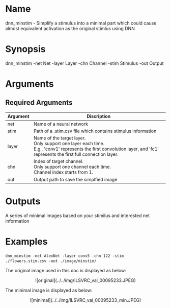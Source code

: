 # Name
dnn_minstim - Simplify a stimulus into a minimal part which could cause almost equivalent activation as the original stimlus using DNN

# Synopsis
dnn_minstim -net Net -layer Layer -chn Channel -stim Stimulus -out Output

# Arguments
## Required Arguments
|Argument|Discription|
|--------|-----------|
|net     |Name of a neural network|
|stim    |Path of a .stim.csv file which contains stimulus information|
|layer   |Name of the target layer.</br>Only support one layer each time.</br>E.g., 'conv1' represents the first convolution layer, and 'fc1' represents the first full connection layer.|
|chn     |Index of target channel.</br>Only support one channel each time.</br>Channel index starts from 1.|
|out     |Output path to save the simplfied image|

# Outputs
A series of minimal images based on your stimilus and interested net information

# Examples
```
dnn_minstim -net AlexNet -layer conv5 -chn 122 -stim ./flowers.stim.csv -out ./image/minstim/
```
The original image used in this doc is displayed as below:
<center>![original](../../img/ILSVRC_val_00095233.JPEG)</center>

The minimal image is displayed as below:
<center>![minimal](../../img/ILSVRC_val_00095233_min.JPEG)</center>

